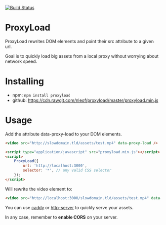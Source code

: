 [![Build Status](https://travis-ci.org/nleof/proxyload.svg)](https://travis-ci.org/nleof/proxyload)

# ProxyLoad

ProxyLoad rewrites DOM elements and point their src attribute to a given url.

Goal is to quickly load big assets from a local proxy without worrying about network speed.

# Installing

- npm: `npm install proxyload`
- github: https://cdn.rawgit.com/nleof/proxyload/master/proxyload.min.js

# Usage

Add the attribute data-proxy-load to your DOM elements.

```html
<video src="http://slowdomain.tld/assets/test.mp4" data-proxy-load />

<script type="application/javascript" src="proxyload.min.js"></script>
<script>
    ProxyLoad({
        url: 'http://localhost:3000',
        selector: '*', // any valid CSS selector
    });
</script>
```

Will rewrite the video element to:

```html
<video src="http://localhost:3000/slowdomain.tld/assets/test.mp4" data-proxy-load />
```

You can use [caddy](https://github.com/mholt/caddy) or [http-server](https://github.com/indexzero/http-server) to quickly serve your assets.

In any case, remember to **enable CORS** on your server.
